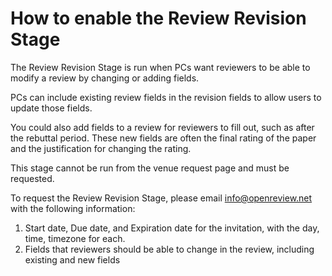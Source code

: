 # How to enable the Review Revision Stage

The Review Revision Stage is run when PCs want reviewers to be able to modify a review by changing or adding fields.

PCs can include existing review fields in the revision fields to allow users to update those fields.&#x20;

You could also add fields to a review for reviewers to fill out, such as after the rebuttal period. These new fields are often the final rating of the paper and the justification for changing the rating.&#x20;

This stage cannot be run from the venue request page and must be requested.

To request the Review Revision Stage, please email info@openreview.net with the following information:

1. Start date, Due date, and Expiration date for the invitation, with the day, time, timezone for each.
2. Fields that reviewers should be able to change in the review, including existing and new fields
